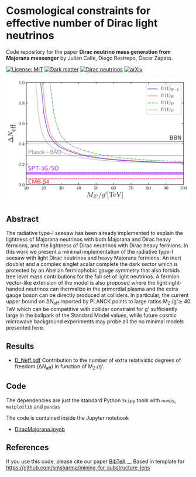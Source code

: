 # Cosmological constraints for effective number of Dirac light neutrinos

Code repository for the paper
**Dirac neutrino mass generation from Majorana messenger**
by Julian Calle, Diego Restrepo, Óscar Zapata.

[![License: MIT](https://img.shields.io/badge/License-MIT-yellow.svg)](https://opensource.org/licenses/MIT)
[![Dark matter](https://img.shields.io/badge/Matter-Dark-black.svg)](./)
[![Dirac neutrinos](https://img.shields.io/badge/Dirac-Neutrinos-blue.svg)](./)
[![arXiv](https://img.shields.io/badge/arXiv-1909.09574%20-green.svg)](https://arxiv.org/abs/1909.09574)

![$\Delta N_{eff}$ for several $U(1)_X$ models](figures/D_Neff.svg)


## Abstract

The radiative type-I seesaw has been already implemented to explain the lightness of Majorana neutrinos with both Majorana and Dirac heavy fermions, and the lightness of Dirac    neutrinos with                   Dirac heavy fermions. In this work we present a minimal implementation of the radiative type-I seesaw with light Dirac neutrinos and heavy Majorana fermions. An inert doublet and a complex singlet scalar complete the dark sector which is protected by an Abelian fermiophobic gauge symmetry that also forbids tree level mass contributions for the full set of light neutrinos. A fermion vector-like extension of the model is also proposed where the light right-handed neutrinos can thermalize in the primordial plasma and the extra gauge boson can be directly produced at colliders.
In particular, the  current upper bound on Δ<i>N</i><sub>eff</sub> reported by PLANCK points to large ratios <it>M<sub>Z'</sub>/g'</it>≳ 40 TeV which can be competitive with collider constraint for <it>g'</it> sufficiently large in the ballpark of the Standard Model values, while future cosmic microwave background experiments may probe all the no minimal models presented here.

## Results

<!-- In [figures/](figures/) we collect the figures shown in the paper. The folder also contains a few additional plots and
animations: -->

- [D_Neff.pdf](figures/D_Neff.pdf) Contribution to the number of extra relativistic degrees of freedom (Δ<i>N</i><sub>eff</sub>) in function of <it>M<sub>Z'</sub>/g'</it>.

## Code

The dependencies are just the standard Python `Scipy` tools with `numpy`, `matplotlib` and `pandas`

The code is contained inside the Jupyter notebook

- [DiracMajorana.ipynb](DiracMajorana.ipynb)

## References

If you use this code, please cite our paper [BibTeX](https://inspirehep.net/record/1755250/export/hx)
__
Based in template for https://github.com/smsharma/mining-for-substructure-lens
